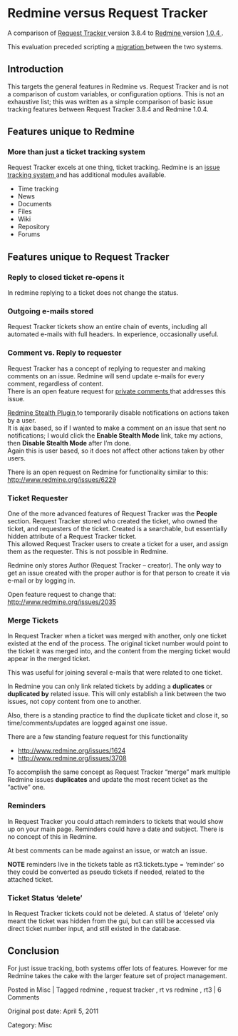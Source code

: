 # Redmine versus Request Tracker

A comparison of [ Request Tracker ](http://bestpractical.com/rt/) version
3.8.4 to [ Redmine ](http://www.redmine.org) version [ 1.0.4
](http://www.redmine.org/projects/redmine/versions/26) .

This evaluation preceded scripting a [ migration
](https://github.com/jsr6720/Request-Tracker-to-Redmine-Migration) between the
two systems.

##  Introduction

This targets the general features in Redmine vs. Request Tracker and is not a
comparison of custom variables, or configuration options. This is not an
exhaustive list; this was written as a simple comparison of basic issue
tracking features between Request Tracker 3.8.4 and Redmine 1.0.4.

##  Features unique to Redmine

###  More than just a ticket tracking system

Request Tracker excels at one thing, ticket tracking. Redmine is an [ issue
tracking system
](http://www.redmine.org/wiki/redmine/RedmineIssueTrackingSetup) and has
additional modules available.

  * Time tracking 
  * News 
  * Documents 
  * Files 
  * Wiki 
  * Repository 
  * Forums 

##  Features unique to Request Tracker

###  Reply to closed ticket re-opens it

In redmine replying to a ticket does not change the status.

###  Outgoing e-mails stored

Request Tracker tickets show an entire chain of events, including all
automated e-mails with full headers. In experience, occasionally useful.

###  Comment vs. Reply to requester

Request Tracker has a concept of replying to requester and making comments on
an issue. Redmine will send update e-mails for every comment, regardless of
content.  
There is an open feature request for [ private comments
](http://www.redmine.org/issues/1554) that addresses this issue.

[ Redmine Stealth Plugin
](http://www.redmine.org/wiki/redmine/PluginRedmineStealth) to temporarily
disable notifications on actions taken by a user.  
It is ajax based, so if I wanted to make a comment on an issue that sent no
notifications; I would click the **Enable Stealth Mode** link, take my
actions, then **Disable Stealth Mode** after I’m done.  
Again this is user based, so it does not affect other actions taken by other
users.

There is an open request on Redmine for functionality similar to this:  
[ http://www.redmine.org/issues/6229 ](http://www.redmine.org/issues/6229)

###  Ticket Requester

One of the more advanced features of Request Tracker was the **People**
section. Request Tracker stored who created the ticket, who owned the ticket,
and requesters of the ticket. Created is a searchable, but essentially hidden
attribute of a Request Tracker ticket.  
This allowed Request Tracker users to create a ticket for a user, and assign
them as the requester. This is not possible in Redmine.

Redmine only stores Author (Request Tracker – creator). The only way to get an
issue created with the proper author is for that person to create it via
e-mail or by logging in.

Open feature request to change that:  
[ http://www.redmine.org/issues/2035 ](http://www.redmine.org/issues/2035)

###  Merge Tickets

In Request Tracker when a ticket was merged with another, only one ticket
existed at the end of the process. The original ticket number would point to
the ticket it was merged into, and the content from the merging ticket would
appear in the merged ticket.

This was useful for joining several e-mails that were related to one ticket.

In Redmine you can only link related tickets by adding a **duplicates** or
**duplicated by** related issue. This will only establish a link between the
two issues, not copy content from one to another.

Also, there is a standing practice to find the duplicate ticket and close it,
so time/comments/updates are logged against one issue.

There are a few standing feature request for this functionality

  * [ http://www.redmine.org/issues/1624 ](http://www.redmine.org/issues/1624)
  * [ http://www.redmine.org/issues/3708 ](http://www.redmine.org/issues/3708)

To accomplish the same concept as Request Tracker “merge” mark multiple
Redmine issues **duplicates** and update the most recent ticket as the
“active” one.

###  Reminders

In Request Tracker you could attach reminders to tickets that would show up on
your main page. Reminders could have a date and subject. There is no concept
of this in Redmine.

At best comments can be made against an issue, or watch an issue.

**NOTE** reminders live in the tickets table as rt3.tickets.type = ‘reminder’
so they could be converted as pseudo tickets if needed, related to the
attached ticket.

###  Ticket Status ‘delete’

In Request Tracker tickets could not be deleted. A status of ‘delete’ only
meant the ticket was hidden from the gui, but can still be accessed via direct
ticket number input, and still existed in the database.

##  Conclusion

For just issue tracking, both systems offer lots of features. However for me
Redmine takes the cake with the larger feature set of project management.

Posted in Misc | Tagged redmine , request tracker , rt vs redmine , rt3 | 6 Comments 


Original post date: April 5, 2011

Category: Misc